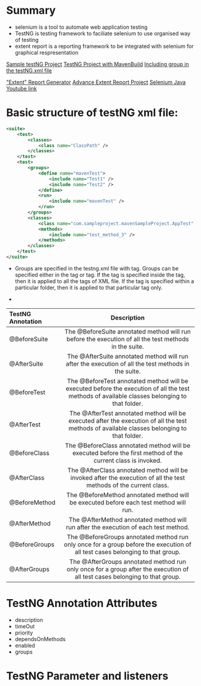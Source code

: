 # Summary

* selenium is a tool to automate web application testing 
* TestNG is testing framework to faciliate selenium to use organised way of testing
* extent report is a reporting framework to be integrated with selenium for graphical respresentation 


[Sample testNG Project](https://www.javarticles.com/2015/02/example-of-testng-configuration-xml-testng-xml.html#prettyPhoto)
[TestNG Project with MavenBuild](https://howtodoinjava.com/testng/how-to-execute-testng-tests-with-maven-build/)
[Including group in the testNG.xml file](https://www.javatpoint.com/testng-groups)

["Extent" Report Generator](https://www.seleniumeasy.com/selenium-tutorials/creating-extent-reports-in-selenium-example)
[Advance Extent Report Project](https://www.seleniumeasy.com/selenium-tutorials/extent-reports-using-testng-listeners)
[Selenium Java Youtube link](https://www.youtube.com/playlist?list=PLhW3qG5bs-L8oRay6qeS70vJYZ3SBQnFa)



# Basic structure of testNG xml file:
```xml
<suite>
	<test>
		<classes>
			<class name="ClassPath" />
		</classes>
	</test>
	<test>
		<groups>
			<define name="mavenTest">
				<include name="Test1" />
				<include name="Test2" />
			</define>
			<run>
				<include name="mavenTest" />
			</run>
		</groups>
		<classes>
			<class name="com.sampleproject.mavenSampleProject.AppTest" />
			<methods>
				<include name="test_method_3" />
			</methods>
		</classes>
	</test>
</suite>
```
* Groups are specified in the testng.xml file with <groups> tag. Groups can be specified either in the <suite> tag or <test> tag. If the <groups> tag is specified inside the <suite> tag, then it is applied to all the <test> tags of XML file. If the <groups> tag is specified within a particular <test> folder, then it is applied to that particular <test> tag only.

*
|TestNG Annotation 	| Description |
| :------------     |:---------------:| 
|@BeforeSuite 		| The @BeforeSuite annotated method will run before the execution of all the test methods in the suite.|
|@AfterSuite 		| The @AfterSuite annotated method will run after the execution of all the test methods in the suite.|
|@BeforeTest 		| The @BeforeTest annotated method will be executed before the execution of all the test methods of available classes belonging to that folder.|
|@AfterTest 	   	| The @AfterTest annotated method will be executed after the execution of all the test methods of available classes belonging to that folder.|
|@BeforeClass 		| The @BeforeClass annotated method will be executed before the first method of the current class is invoked.|
|@AfterClass 		| The @AfterClass annotated method will be invoked after the execution of all the test methods of the current class.|
|@BeforeMethod 		| The @BeforeMethod annotated method will be executed before each test method will run.|
|@AfterMethod 		| The @AfterMethod annotated method will run after the execution of each test method.|
|@BeforeGroups 		| The @BeforeGroups annotated method run only once for a group before the execution of all test cases belonging to that group.|
|@AfterGroups 		| The @AfterGroups annotated method run only once for a group after the execution of all test cases belonging to that group.|



# TestNG Annotation Attributes

* description
* timeOut
* priority
* dependsOnMethods
* enabled
* groups

# TestNG Parameter and listeners
